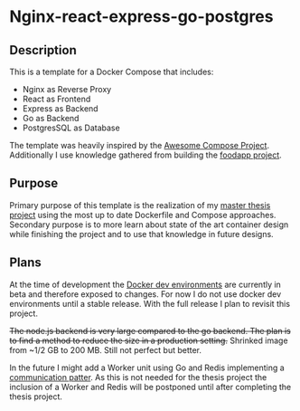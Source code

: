 #

# Nginx-react-express-go-postgres

## Description

This is a template for a Docker Compose that includes:

-   Nginx as Reverse Proxy
-   React as Frontend
-   Express as Backend
-   Go as Backend
-   PostgresSQL as Database

The template was heavily inspired by the [Awesome Compose Project](https://github.com/docker/awesome-compose).
Additionally I use knowledge gathered from building the [foodapp project](https://github.com/ElarOdas/foodapp).

## Purpose

Primary purpose of this template is the realization of my [master thesis project]() using the most up to date Dockerfile and Compose approaches.
Secondary purpose is to more learn about state of the art container design while finishing the project and to use that knowledge in future designs.

## Plans

At the time of development the [Docker dev environments](https://docs.docker.com/desktop/dev-environments/) are currently in beta and therefore exposed to changes. For now I do not use docker dev environments until a stable release. With the full release I plan to revisit this project.

~~The node.js backend is very large compared to the go backend. The plan is to find a method to reduce the size in a production setting.~~ Shrinked image from ~1/2 GB to 200 MB. Still not perfect but better.

In the future I might add a Worker unit using Go and Redis implementing a [communication patter](https://redis.com/redis-best-practices/communication-patterns/). As this is not needed for the thesis project the inclusion of a Worker and Redis will be postponed until after completing the thesis project.

